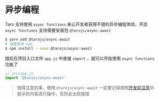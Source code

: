 # 异步编程

Taro 支持使用 `async functions` 来让开发者获得不错的异步编程体验，开启 `async functions` 支持需要安装包 `@tarojs/async-await`

```bash
$ yarn add @tarojs/async-await
# 或者使用 npm
$ npm install --save @tarojs/async-await
```

随后在项目入口文件 `app.js` 中直接 `import` ，就可以开始使用 `async functions` 功能了

```javascript
// src/app.js
import '@tarojs/async-await'
```

> 值得注意的事，使用 `@tarojs/async-await` 一定要记得按照[开发前注意](https://nervjs.github.io/taro/docs/before-dev-remind.html)中提示的内容进行操作，否则会出现报错